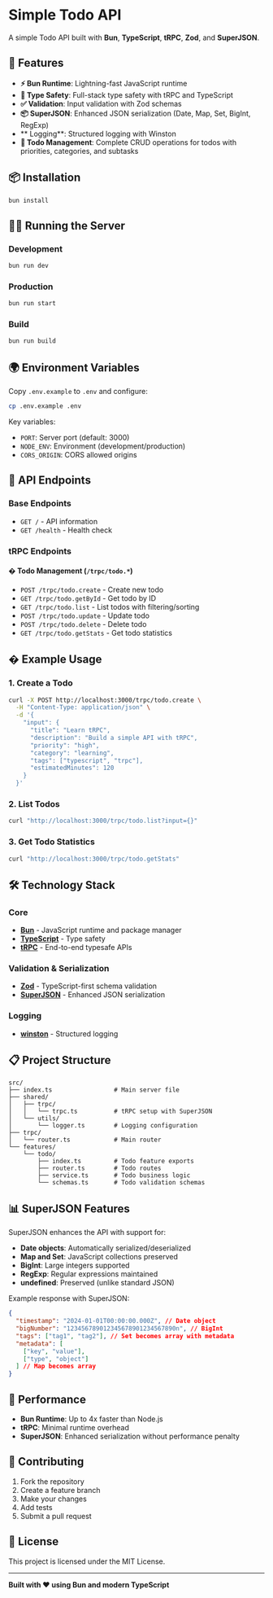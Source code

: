 # Simple Todo API

A simple Todo API built with **Bun**, **TypeScript**, **tRPC**, **Zod**, and **SuperJSON**.

## 🚀 Features

- **⚡ Bun Runtime**: Lightning-fast JavaScript runtime
- **📝 Type Safety**: Full-stack type safety with tRPC and TypeScript
- **✅ Validation**: Input validation with Zod schemas
- **📦 SuperJSON**: Enhanced JSON serialization (Date, Map, Set, BigInt, RegExp)
- ** Logging**: Structured logging with Winston
- **📝 Todo Management**: Complete CRUD operations for todos with priorities, categories, and subtasks

## 📦 Installation

```bash
bun install
```

## 🏃‍♂️ Running the Server

### Development

```bash
bun run dev
```

### Production

```bash
bun run start
```

### Build

```bash
bun run build
```

## 🌍 Environment Variables

Copy `.env.example` to `.env` and configure:

```bash
cp .env.example .env
```

Key variables:

- `PORT`: Server port (default: 3000)
- `NODE_ENV`: Environment (development/production)
- `CORS_ORIGIN`: CORS allowed origins

## 🔧 API Endpoints

### Base Endpoints

- `GET /` - API information
- `GET /health` - Health check

### tRPC Endpoints

#### � Todo Management (`/trpc/todo.*`)

- `POST /trpc/todo.create` - Create new todo
- `GET /trpc/todo.getById` - Get todo by ID
- `GET /trpc/todo.list` - List todos with filtering/sorting
- `POST /trpc/todo.update` - Update todo
- `POST /trpc/todo.delete` - Delete todo
- `GET /trpc/todo.getStats` - Get todo statistics

## � Example Usage

### 1. Create a Todo

```bash
curl -X POST http://localhost:3000/trpc/todo.create \
  -H "Content-Type: application/json" \
  -d '{
    "input": {
      "title": "Learn tRPC",
      "description": "Build a simple API with tRPC",
      "priority": "high",
      "category": "learning",
      "tags": ["typescript", "trpc"],
      "estimatedMinutes": 120
    }
  }'
```

### 2. List Todos

```bash
curl "http://localhost:3000/trpc/todo.list?input={}"
```

### 3. Get Todo Statistics

```bash
curl "http://localhost:3000/trpc/todo.getStats"
```

## 🛠️ Technology Stack

### Core

- **[Bun](https://bun.sh)** - JavaScript runtime and package manager
- **[TypeScript](https://www.typescriptlang.org/)** - Type safety
- **[tRPC](https://trpc.io/)** - End-to-end typesafe APIs

### Validation & Serialization

- **[Zod](https://zod.dev/)** - TypeScript-first schema validation
- **[SuperJSON](https://github.com/blitz-js/superjson)** - Enhanced JSON serialization

### Logging

- **[winston](https://github.com/winstonjs/winston)** - Structured logging

## 📋 Project Structure

```
src/
├── index.ts                 # Main server file
├── shared/
│   ├── trpc/
│   │   └── trpc.ts          # tRPC setup with SuperJSON
│   └── utils/
│       └── logger.ts        # Logging configuration
├── trpc/
│   └── router.ts            # Main router
└── features/
    └── todo/
        ├── index.ts         # Todo feature exports
        ├── router.ts        # Todo routes
        ├── service.ts       # Todo business logic
        └── schemas.ts       # Todo validation schemas
```

## 📊 SuperJSON Features

SuperJSON enhances the API with support for:

- **Date objects**: Automatically serialized/deserialized
- **Map and Set**: JavaScript collections preserved
- **BigInt**: Large integers supported
- **RegExp**: Regular expressions maintained
- **undefined**: Preserved (unlike standard JSON)

Example response with SuperJSON:

```json
{
  "timestamp": "2024-01-01T00:00:00.000Z", // Date object
  "bigNumber": "123456789012345678901234567890n", // BigInt
  "tags": ["tag1", "tag2"], // Set becomes array with metadata
  "metadata": [
    ["key", "value"],
    ["type", "object"]
  ] // Map becomes array
}
```

## 🚀 Performance

- **Bun Runtime**: Up to 4x faster than Node.js
- **tRPC**: Minimal runtime overhead
- **SuperJSON**: Enhanced serialization without performance penalty

## 🤝 Contributing

1. Fork the repository
2. Create a feature branch
3. Make your changes
4. Add tests
5. Submit a pull request

## 📝 License

This project is licensed under the MIT License.

---

**Built with ❤️ using Bun and modern TypeScript**
